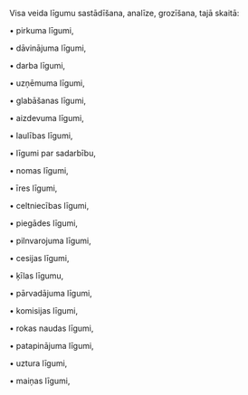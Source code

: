 Visa veida līgumu sastādīšana, analīze, grozīšana, tajā skaitā:

• pirkuma līgumi,

• dāvinājuma līgumi,

• darba līgumi,

• uzņēmuma līgumi,

• glabāšanas līgumi,

• aizdevuma līgumi,

• laulības līgumi,

• līgumi par sadarbību,

• nomas līgumi,

• īres līgumi,

• celtniecības līgumi,

• piegādes līgumi,

• pilnvarojuma līgumi,

• cesijas līgumi,

• ķīlas līgumu,

• pārvadājuma līgumi,

• komisijas līgumi,

• rokas naudas līgumi,

• patapinājuma līgumi,

• uztura līgumi,

• maiņas līgumi,
